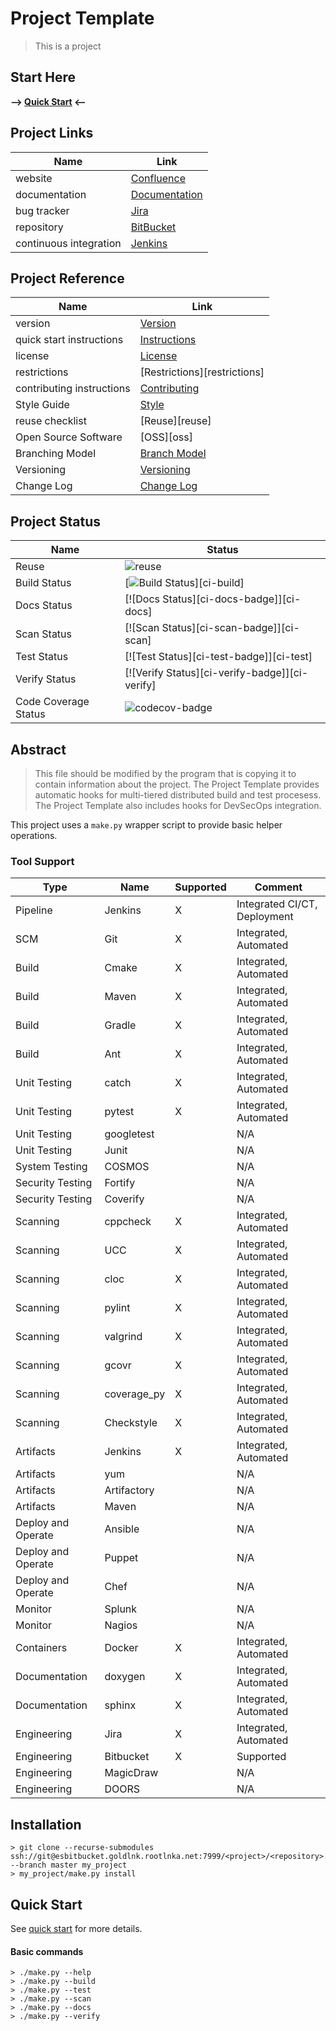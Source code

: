 Project Template
===============================================================================

> This is a project

Start Here
-------------------------------------------------------------------------------
**--> [Quick Start][quick start] <--**

Project Links
-------------------------------------------------------------------------------
Name                      | Link
--                        | --
website                   | [Confluence][website]
documentation             | [Documentation][documentation]
bug tracker               | [Jira][bugtracker]
repository                | [BitBucket][repo]
continuous integration    | [Jenkins][ci]

Project Reference
-------------------------------------------------------------------------------
Name                      | Link
--                        | --
version                   | [Version][version]
quick start instructions  | [Instructions][quick start]
license                   | [License][license]
restrictions              | [Restrictions][restrictions]
contributing instructions | [Contributing][contributing]
Style Guide               | [Style][code_style]
reuse checklist           | [Reuse][reuse]
Open Source Software      | [OSS][oss]
Branching Model           | [Branch Model][branch_model]
Versioning                | [Versioning][versioning]
Change Log                | [Change Log][changelog]

Project Status
-------------------------------------------------------------------------------
Name                      | Status
--                        | --
Reuse                     | ![reuse][reuse-badge]
Build Status              | [![Build Status][ci-build-badge]][ci-build]
Docs Status               | [![Docs Status][ci-docs-badge]][ci-docs]
Scan Status               | [![Scan Status][ci-scan-badge]][ci-scan]
Test Status               | [![Test Status][ci-test-badge]][ci-test]
Verify Status             | [![Verify Status][ci-verify-badge]][ci-verify]
Code Coverage Status      | ![codecov-badge]

Abstract
-------------------------------------------------------------------------------

> This file should be modified by the program that is copying it to contain
information about the project. The Project Template provides automatic hooks
for multi-tiered distributed build and test procesess. The Project Template
also includes hooks for DevSecOps integration.

This project uses a `make.py` wrapper script to provide basic helper operations.

### Tool Support

Type               | Name            | Supported | Comment
------------------ | --------------- | --------- | ----------------------------
Pipeline           | Jenkins         | X         | Integrated CI/CT, Deployment
SCM                | Git             | X         | Integrated, Automated
Build              | Cmake           | X         | Integrated, Automated
Build              | Maven           | X         | Integrated, Automated
Build              | Gradle          | X         | Integrated, Automated
Build              | Ant             | X         | Integrated, Automated
Unit Testing       | catch           | X         | Integrated, Automated
Unit Testing       | pytest          | X         | Integrated, Automated
Unit Testing       | googletest      |           | N/A
Unit Testing       | Junit           |           | N/A
System Testing     | COSMOS          |           | N/A
Security Testing   | Fortify         |           | N/A
Security Testing   | Coverify        |           | N/A
Scanning           | cppcheck        | X         | Integrated, Automated
Scanning           | UCC             | X         | Integrated, Automated
Scanning           | cloc            | X         | Integrated, Automated
Scanning           | pylint          | X         | Integrated, Automated
Scanning           | valgrind        | X         | Integrated, Automated
Scanning           | gcovr           | X         | Integrated, Automated
Scanning           | coverage_py     | X         | Integrated, Automated
Scanning           | Checkstyle      | X         | Integrated, Automated
Artifacts          | Jenkins         | X         | Integrated, Automated
Artifacts          | yum             |           | N/A
Artifacts          | Artifactory     |           | N/A
Artifacts          | Maven           |           | N/A
Deploy and Operate | Ansible         |           | N/A
Deploy and Operate | Puppet          |           | N/A
Deploy and Operate | Chef            |           | N/A
Monitor            | Splunk          |           | N/A
Monitor            | Nagios          |           | N/A
Containers         | Docker          | X         | Integrated, Automated
Documentation      | doxygen         | X         | Integrated, Automated
Documentation      | sphinx          | X         | Integrated, Automated
Engineering        | Jira            | X         | Integrated, Automated
Engineering        | Bitbucket       | X         | Supported
Engineering        | MagicDraw       |           | N/A
Engineering        | DOORS           |           | N/A

Installation
-------------------------------------------------------------------------------

```console
> git clone --recurse-submodules ssh://git@esbitbucket.goldlnk.rootlnka.net:7999/<project>/<repository>.git --branch master my_project
> my_project/make.py install
```

Quick Start
-------------------------------------------------------------------------------

See [quick start] for more details.

#### Basic commands
```console
> ./make.py --help
> ./make.py --build
> ./make.py --test
> ./make.py --scan
> ./make.py --docs
> ./make.py --verify
```

[website]: http://esconfluence/
[ci]: .
[documentation]: docs/
[bugtracker]: http://esjira.goldlnk.rootlnka.net/
[repo]: http://esbitbucket.goldlnk.rootlnka.net/projects/

[reuse-badge]: http://badgen.net/badge/reuse/ready/blue
[ci-build-badge]: http://badgen.net/badge/build/unknown/grey
[codecov-badge]: http://badgen.net/badge/codecov/unknown/grey

[quick start]: docs/md/QUICK_START.md
[versioning]: docs/md/VERSIONING.md
[code_style]: docs/md/CODE_STYLE.md
[branch_model]: docs/md/DEV_WORKFLOW.md
[changelog]: docs/md/CHANGELOG.md

[contributing]: docs/md/CONTRIBUTING.md
[license]: docs/md/LICENSE
[version]: docs/md/VERSION
